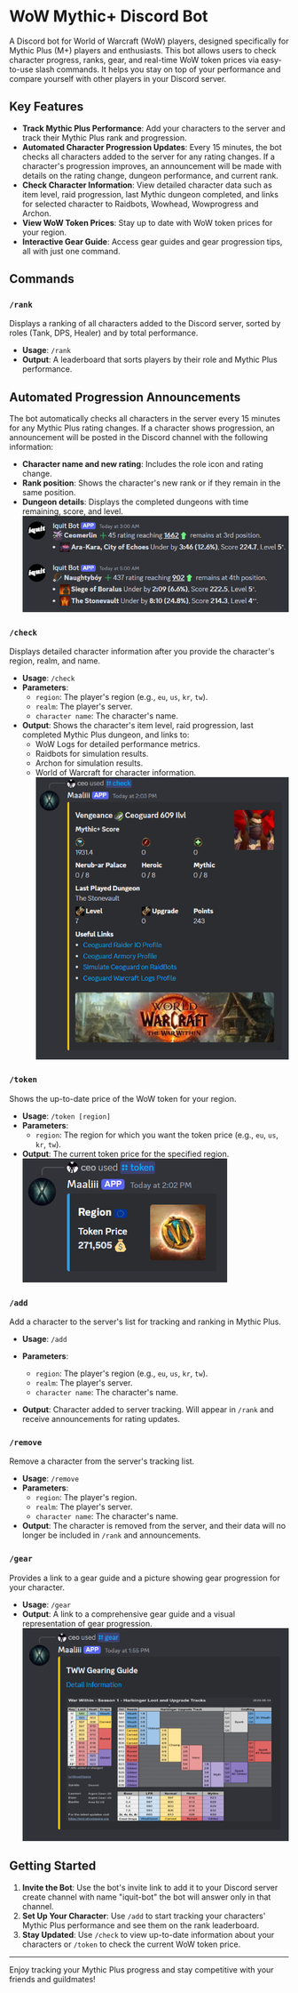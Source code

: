 # WoW Mythic+ Discord Bot

A Discord bot for World of Warcraft (WoW) players, designed specifically for Mythic Plus (M+) players and enthusiasts. This bot allows users to check character progress, ranks, gear, and real-time WoW token prices via easy-to-use slash commands. It helps you stay on top of your performance and compare yourself with other players in your Discord server.

## Key Features

- **Track Mythic Plus Performance**: Add your characters to the server and track their Mythic Plus rank and progression.
- **Automated Character Progression Updates**: Every 15 minutes, the bot checks all characters added to the server for any rating changes. If a character's progression improves, an announcement will be made with details on the rating change, dungeon performance, and current rank.
- **Check Character Information**: View detailed character data such as item level, raid progression, last Mythic dungeon completed, and links for selected character to Raidbots, Wowhead, Wowprogress and Archon.
- **View WoW Token Prices**: Stay up to date with WoW token prices for your region.
- **Interactive Gear Guide**: Access gear guides and gear progression tips, all with just one command.

## Commands

### `/rank`
Displays a ranking of all characters added to the Discord server, sorted by roles (Tank, DPS, Healer) and by total performance.

- **Usage**: `/rank`
- **Output**: A leaderboard that sorts players by their role and Mythic Plus performance.

## Automated Progression Announcements

The bot automatically checks all characters in the server every 15 minutes for any Mythic Plus rating changes. If a character shows progression, an announcement will be posted in the Discord channel with the following information:

- **Character name and new rating**: Includes the role icon and rating change.
- **Rank position**: Shows the character's new rank or if they remain in the same position.
- **Dungeon details**: Displays the completed dungeons with time remaining, score, and level.
![alt text](https://github.com/ceo-py/Iquit-WoW-Bot/blob/main/pictures/announcement_example.png)

### `/check`
Displays detailed character information after you provide the character's region, realm, and name.

- **Usage**: `/check`
- **Parameters**: 
  - `region`: The player's region (e.g., `eu`, `us`, `kr`, `tw`).
  - `realm`: The player's server.
  - `character name`: The character's name.
- **Output**: Shows the character's item level, raid progression, last completed Mythic Plus dungeon, and links to:
  - WoW Logs for detailed performance metrics.
  - Raidbots for simulation results.
  - Archon for simulation results.
  - World of Warcraft for character information.
![alt text](https://raw.githubusercontent.com/ceo-py/Iquit-WoW-Bot/refs/heads/main/pictures/check_example.png)

### `/token`
Shows the up-to-date price of the WoW token for your region.

- **Usage**: `/token [region]`
- **Parameters**: 
  - `region`: The region for which you want the token price (e.g., `eu`, `us`, `kr`, `tw`).
- **Output**: The current token price for the specified region.
![alt text](https://raw.githubusercontent.com/ceo-py/Iquit-WoW-Bot/refs/heads/main/pictures/token_example.png)

### `/add`
Add a character to the server's list for tracking and ranking in Mythic Plus.

- **Usage**: `/add`
- **Parameters**:
  - `region`: The player's region (e.g., `eu`, `us`, `kr`, `tw`).
  - `realm`: The player's server.
  - `character name`: The character's name.

- **Output**: Character added to server tracking. Will appear in `/rank` and receive announcements for rating updates.

### `/remove`
Remove a character from the server's tracking list.

- **Usage**: `/remove`
- **Parameters**:
  - `region`: The player's region.
  - `realm`: The player's server.
  - `character name`: The character's name.
- **Output**: The character is removed from the server, and their data will no longer be included in `/rank` and announcements.

### `/gear`
Provides a link to a gear guide and a picture showing gear progression for your character.

- **Usage**: `/gear`
- **Output**: A link to a comprehensive gear guide and a visual representation of gear progression.
![alt text](https://raw.githubusercontent.com/ceo-py/Iquit-WoW-Bot/refs/heads/main/pictures/gear_exmaple.png)

## Getting Started

1. **Invite the Bot**: Use the bot's invite link to add it to your Discord server create channel with name "iquit-bot" the bot will answer only in that channel.
2. **Set Up Your Character**: Use `/add` to start tracking your characters' Mythic Plus performance and see them on the rank leaderboard.
3. **Stay Updated**: Use `/check` to view up-to-date information about your characters or `/token` to check the current WoW token price.


---

Enjoy tracking your Mythic Plus progress and stay competitive with your friends and guildmates!
